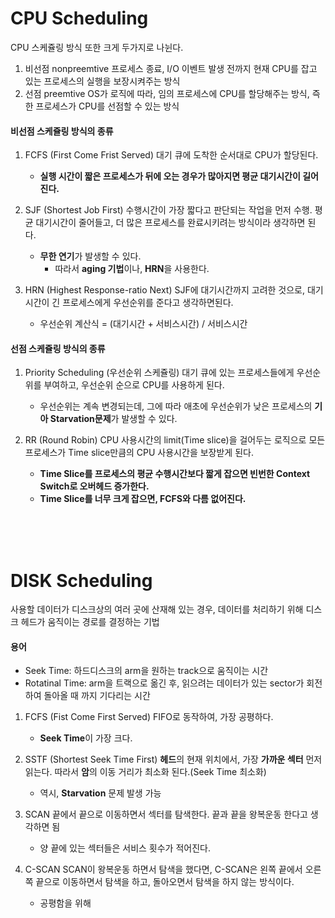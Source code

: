 # CPU Scheduling

CPU 스케쥴링 방식 또한 크게 두가지로 나뉜다.

1. 비선점 nonpreemtive
   프로세스 종료, I/O 이벤트 발생 전까지 현재 CPU를 잡고 있는 프로세스의 실행을 보장시켜주는 방식
2. 선점 preemtive
   OS가 로직에 따라, 임의 프로세스에 CPU를 할당해주는 방식, 즉 한 프로세스가 CPU를 선점할 수 있는 방식

#### 비선점 스케쥴링 방식의 종류

1. FCFS (First Come Frist Served)
   대기 큐에 도착한 순서대로 CPU가 할당된다.

   - **실행 시간이 짧은 프로세스가 뒤에 오는 경우가 많아지면 평균 대기시간이 길어진다.**

2. SJF (Shortest Job First)
   수행시간이 가장 짧다고 판단되는 작업을 먼저 수행. 평균 대기시간이 줄어들고, 더 많은 프로세스를 완료시키려는 방식이라 생각하면 된다.

   - **무한 연기**가 발생할 수 있다.
     - 따라서 **aging 기법**이나, **HRN**을 사용한다.

3. HRN (Highest Response-ratio Next)
   SJF에 대기시간까지 고려한 것으로, 대기시간이 긴 프로세스에게 우선순위를 준다고 생각하면된다.
   - 우선순위 계산식 = (대기시간 + 서비스시간) / 서비스시간

#### 선점 스케쥴링 방식의 종류

1. Priority Scheduling (우선순위 스케쥴링)
   대기 큐에 있는 프로세스들에게 우선순위를 부여하고, 우선순위 순으로 CPU를 사용하게 된다.

   - 우선순위는 계속 변경되는데, 그에 따라 애초에 우선순위가 낮은 프로세스의 **기아 Starvation문제**가 발생할 수 있다.

2. RR (Round Robin)
   CPU 사용시간의 limit(Time slice)을 걸어두는 로직으로 모든 프로세스가 Time slice만큼의 CPU 사용시간을 보장받게 된다.
   - **Time Slice를 프로세스의 평균 수행시간보다 짧게 잡으면 빈번한 Context Switch로 오버헤드 증가한다.**
   - **Time Slice를 너무 크게 잡으면, FCFS와 다름 없어진다.**

<br>
<br>
<br>

# DISK Scheduling

사용할 데이터가 디스크상의 여러 곳에 산재해 있는 경우, 데이터를 처리하기 위해 디스크 헤드가 움직이는 경로를 결정하는 기법

#### 용어

- Seek Time: 하드디스크의 arm을 원하는 track으로 움직이는 시간
- Rotatinal Time: arm을 트랙으로 옮긴 후, 읽으려는 데이터가 있는 sector가 회전하여 돌아올 때 까지 기다리는 시간

1. FCFS (Fist Come First Served)
   FIFO로 동작하여, 가장 공평하다.

   - **Seek Time**이 가장 크다.

2. SSTF (Shortest Seek Time First)
   **헤드**의 현재 위치에서, 가장 **가까운 섹터** 먼저 읽는다. 따라서 **암**의 이동 거리가 최소화 된다.(Seek Time 최소화)

   - 역시, **Starvation** 문제 발생 가능

3. SCAN
   끝에서 끝으로 이동하면서 섹터를 탐색한다. 끝과 끝을 왕복운동 한다고 생각하면 됨

   - 양 끝에 있는 섹터들은 서비스 횟수가 적어진다.

4. C-SCAN
   SCAN이 왕복운동 하면서 탐색을 했다면, C-SCAN은 왼쪽 끝에서 오른쪽 끝으로 이동하면서 탐색을 하고, 돌아오면서 탐색을 하지 않는 방식이다.
   - 공평함을 위해
